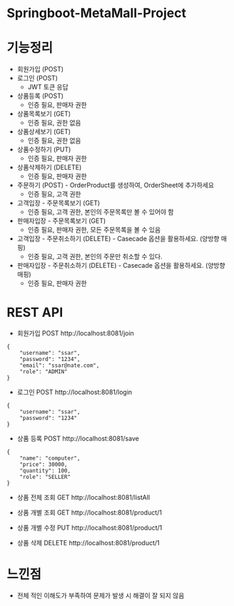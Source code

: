 # Springboot-MetaMall-Project


# 기능정리
* 회원가입 (POST)
* 로그인 (POST)
  * JWT 토큰 응답
* 상품등록 (POST)
  * 인증 필요, 판매자 권한
* 상품목록보기 (GET)
  * 인증 필요, 권한 없음
* 상품상세보기 (GET)
  * 인증 필요, 권한 없음
* 상품수정하기 (PUT)
  * 인증 필요, 판매자 권한
* 상품삭제하기 (DELETE)
  * 인증 필요, 판매자 권한
* 주문하기 (POST) - OrderProduct를 생성하여, OrderSheet에 추가하세요
  * 인증 필요, 고객 권한
* 고객입장 - 주문목록보기 (GET)
  * 인증 필요, 고객 권한, 본인의 주문목록만 볼 수 있어야 함
* 판매자입장 - 주문목록보기 (GET)
  * 인증 필요, 판매자 권한, 모든 주문목록을 볼 수 있음
* 고객입장 - 주문취소하기 (DELETE) - Casecade 옵션을 활용하세요. (양방향 매핑)
  * 인증 필요, 고객 권한, 본인의 주문만 취소할 수 있다.
* 판매자입장 - 주문취소하기 (DELETE) - Casecade 옵션을 활용하세요. (양방향 매핑) 
  * 인증 필요, 판매자 권한


# REST API

* 회원가입
POST http://localhost:8081/join
```
{
    "username": "ssar",
    "password": "1234",
    "email": "ssar@nate.com",
    "role": "ADMIN"
}
```

* 로그인
POST http://localhost:8081/login
```
{
    "username": "ssar",
    "password": "1234"
}
```
* 상품 등록
POST http://localhost:8081/save
```
{
    "name": "computer",
    "price": 30000,
    "quantity": 100,
    "role": "SELLER"
}
```
* 상품 전체 조회
GET http://localhost:8081/listAll

* 상품 개별 조회
GET http://localhost:8081/product/1

* 상품 개별 수정
PUT http://localhost:8081/product/1

* 상품 삭제
DELETE http://localhost:8081/product/1

# 느낀점
* 전체 적인 이해도가 부족하여 문제가 발생 시 해결이 잘 되지 않음
